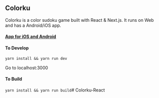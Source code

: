 ## Colorku

Colorku is a color sudoku game built with React & Next.js.
It runs on Web and has a Android/iOS app.

#### [App for iOS and Android](https://github.com/paavasb/Colorku)

#### To Develop
`yarn install && yarn run dev`

Go to localhost:3000

#### To Build
`yarn install && yarn run build`# Colorku-React
